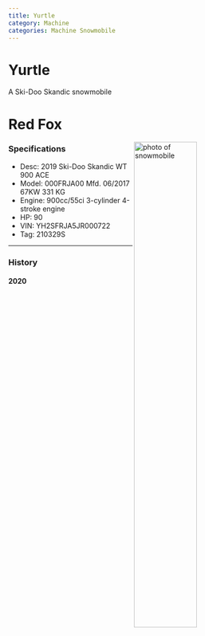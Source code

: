 ```yaml
---
title: Yurtle
category: Machine
categories: Machine Snowmobile
---
```


# Yurtle

A Ski-Doo Skandic snowmobile

# Red Fox
<img src="https://raw.githubusercontent.com/MeanyLodge/meanylodge.github.com/assets/img/2020-Yurtle.jpeg" alt="photo of snowmobile" style="width: 50%;" align="right">

### Specifications
- Desc: 2019 Ski-Doo Skandic WT 900 ACE
- Model: 000FRJA00 Mfd. 06/2017 67KW 331 KG
- Engine: 900cc/55ci 3-cylinder 4-stroke engine
- HP: 90
- VIN: YH2SFRJA5JR000722
- Tag: 210329S

---
### History

#### 2020